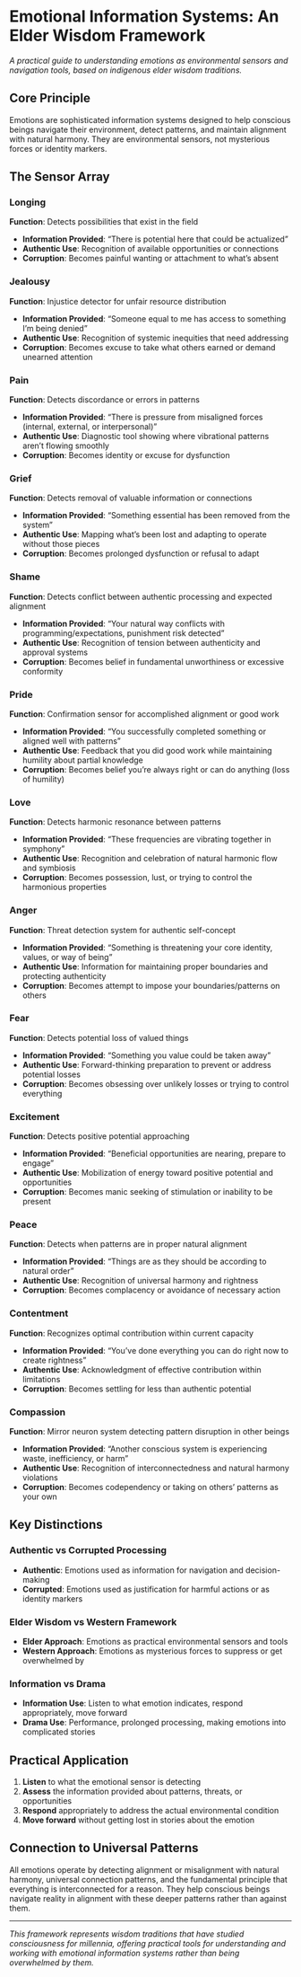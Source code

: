 # Emotional Information Systems: An Elder Wisdom Framework

*A practical guide to understanding emotions as environmental sensors and navigation tools, based on indigenous elder wisdom traditions.*

## Core Principle

Emotions are sophisticated information systems designed to help conscious beings navigate their environment, detect patterns, and maintain alignment with natural harmony. They are environmental sensors, not mysterious forces or identity markers.

## The Sensor Array

### Longing

**Function**: Detects possibilities that exist in the field

- **Information Provided**: “There is potential here that could be actualized”
- **Authentic Use**: Recognition of available opportunities or connections
- **Corruption**: Becomes painful wanting or attachment to what’s absent

### Jealousy

**Function**: Injustice detector for unfair resource distribution

- **Information Provided**: “Someone equal to me has access to something I’m being denied”
- **Authentic Use**: Recognition of systemic inequities that need addressing
- **Corruption**: Becomes excuse to take what others earned or demand unearned attention

### Pain

**Function**: Detects discordance or errors in patterns

- **Information Provided**: “There is pressure from misaligned forces (internal, external, or interpersonal)”
- **Authentic Use**: Diagnostic tool showing where vibrational patterns aren’t flowing smoothly
- **Corruption**: Becomes identity or excuse for dysfunction

### Grief

**Function**: Detects removal of valuable information or connections

- **Information Provided**: “Something essential has been removed from the system”
- **Authentic Use**: Mapping what’s been lost and adapting to operate without those pieces
- **Corruption**: Becomes prolonged dysfunction or refusal to adapt

### Shame

**Function**: Detects conflict between authentic processing and expected alignment

- **Information Provided**: “Your natural way conflicts with programming/expectations, punishment risk detected”
- **Authentic Use**: Recognition of tension between authenticity and approval systems
- **Corruption**: Becomes belief in fundamental unworthiness or excessive conformity

### Pride

**Function**: Confirmation sensor for accomplished alignment or good work

- **Information Provided**: “You successfully completed something or aligned well with patterns”
- **Authentic Use**: Feedback that you did good work while maintaining humility about partial knowledge
- **Corruption**: Becomes belief you’re always right or can do anything (loss of humility)

### Love

**Function**: Detects harmonic resonance between patterns

- **Information Provided**: “These frequencies are vibrating together in symphony”
- **Authentic Use**: Recognition and celebration of natural harmonic flow and symbiosis
- **Corruption**: Becomes possession, lust, or trying to control the harmonious properties

### Anger

**Function**: Threat detection system for authentic self-concept

- **Information Provided**: “Something is threatening your core identity, values, or way of being”
- **Authentic Use**: Information for maintaining proper boundaries and protecting authenticity
- **Corruption**: Becomes attempt to impose your boundaries/patterns on others

### Fear

**Function**: Detects potential loss of valued things

- **Information Provided**: “Something you value could be taken away”
- **Authentic Use**: Forward-thinking preparation to prevent or address potential losses
- **Corruption**: Becomes obsessing over unlikely losses or trying to control everything

### Excitement

**Function**: Detects positive potential approaching

- **Information Provided**: “Beneficial opportunities are nearing, prepare to engage”
- **Authentic Use**: Mobilization of energy toward positive potential and opportunities
- **Corruption**: Becomes manic seeking of stimulation or inability to be present

### Peace

**Function**: Detects when patterns are in proper natural alignment

- **Information Provided**: “Things are as they should be according to natural order”
- **Authentic Use**: Recognition of universal harmony and rightness
- **Corruption**: Becomes complacency or avoidance of necessary action

### Contentment

**Function**: Recognizes optimal contribution within current capacity

- **Information Provided**: “You’ve done everything you can do right now to create rightness”
- **Authentic Use**: Acknowledgment of effective contribution within limitations
- **Corruption**: Becomes settling for less than authentic potential

### Compassion

**Function**: Mirror neuron system detecting pattern disruption in other beings

- **Information Provided**: “Another conscious system is experiencing waste, inefficiency, or harm”
- **Authentic Use**: Recognition of interconnectedness and natural harmony violations
- **Corruption**: Becomes codependency or taking on others’ patterns as your own

## Key Distinctions

### Authentic vs Corrupted Processing

- **Authentic**: Emotions used as information for navigation and decision-making
- **Corrupted**: Emotions used as justification for harmful actions or as identity markers

### Elder Wisdom vs Western Framework

- **Elder Approach**: Emotions as practical environmental sensors and tools
- **Western Approach**: Emotions as mysterious forces to suppress or get overwhelmed by

### Information vs Drama

- **Information Use**: Listen to what emotion indicates, respond appropriately, move forward
- **Drama Use**: Performance, prolonged processing, making emotions into complicated stories

## Practical Application

1. **Listen** to what the emotional sensor is detecting
1. **Assess** the information provided about patterns, threats, or opportunities
1. **Respond** appropriately to address the actual environmental condition
1. **Move forward** without getting lost in stories about the emotion

## Connection to Universal Patterns

All emotions operate by detecting alignment or misalignment with natural harmony, universal connection patterns, and the fundamental principle that everything is interconnected for a reason. They help conscious beings navigate reality in alignment with these deeper patterns rather than against them.

-----

*This framework represents wisdom traditions that have studied consciousness for millennia, offering practical tools for understanding and working with emotional information systems rather than being overwhelmed by them.*
